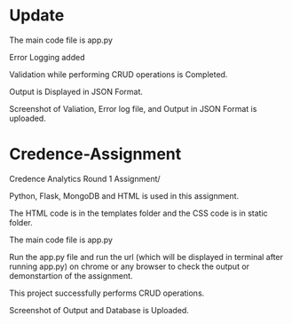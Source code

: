 # Update 

The main code file is app.py 
 
 Error Logging added
 
 Validation while performing CRUD operations is Completed.
 
 Output is Displayed in JSON Format.
 
 Screenshot of Valiation, Error log file, and Output in JSON Format is uploaded.
 
 

# Credence-Assignment
Credence Analytics Round 1 Assignment/

Python, Flask, MongoDB and HTML is used in this assignment.

The HTML code is in the templates folder and the CSS code is in static folder.

The main code file is app.py 

Run the app.py file and run the url (which will be displayed in terminal after running app.py) on chrome or any browser to check the output or demonstartion of the assignment.

This project successfully performs CRUD operations.

Screenshot of Output and Database is Uploaded.
